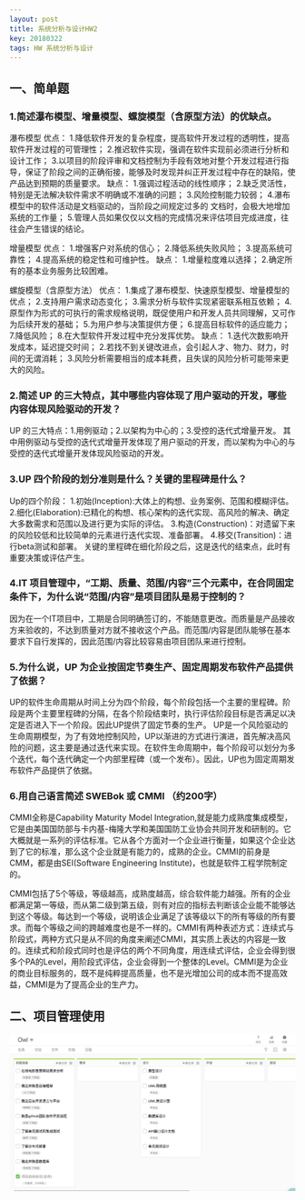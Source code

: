 ```yaml
---
layout: post
title: 系统分析与设计HW2
key: 20180322
tags: HW 系统分析与设计
---
```

## 一、简单题
### 1.简述瀑布模型、增量模型、螺旋模型（含原型方法）的优缺点。

瀑布模型
优点： 
1.降低软件开发的复杂程度，提高软件开发过程的透明性，提高 软件开发过程的可管理性； 
2.推迟软件实现，强调在软件实现前必须进行分析和设计工作； 
3.以项目的阶段评审和文档控制为手段有效地对整个开发过程进行指导，保证了阶段之间的正确衔接，能够及时发现并纠正开发过程中存在的缺陷，使产品达到预期的质量要求。
缺点： 
1.强调过程活动的线性顺序； 
2.缺乏灵活性，特别是无法解决软件需求不明确或不准确的问题； 
3.风险控制能力较弱； 
4.瀑布模型中的软件活动是文档驱动的，当阶段之间规定过多的 文档时，会极大地增加系统的工作量；
5.管理人员如果仅仅以文档的完成情况来评估项目完成进度，往 往会产生错误的结论。

增量模型
优点： 
1.增强客户对系统的信心； 
2.降低系统失败风险； 
3.提高系统可靠性； 
4.提高系统的稳定性和可维护性。
缺点： 
1.增量粒度难以选择； 
2.确定所有的基本业务服务比较困难。

螺旋模型（含原型方法）
优点： 
1.集成了瀑布模型、快速原型模型、增量模型的优点； 
2.支持用户需求动态变化； 
3.需求分析与软件实现紧密联系相互依赖； 
4.原型作为形式的可执行的需求规格说明，既促使用户和开发人员共同理解，又可作为后续开发的基础； 
5.为用户参与决策提供方便； 
6.提高目标软件的适应能力； 
7.降低风险； 
8.在大型软件开发过程中充分发挥优势。
缺点： 
1.迭代次数影响开发成本，延迟提交时间； 
2.若找不到关键改进点，会引起人才、物力、财力，时间的无谓消耗； 
3.风险分析需要相当的成本耗费，且失误的风险分析可能带来更大的风险。

### 2.简述 UP 的三大特点，其中哪些内容体现了用户驱动的开发，哪些内容体现风险驱动的开发？

UP 的三大特点：1.用例驱动；2.以架构为中心的；3.受控的迭代式增量开发。
其中用例驱动与受控的迭代式增量开发体现了用户驱动的开发，而以架构为中心的与受控的迭代式增量开发体现风险驱动的开发。

### 3.UP 四个阶段的划分准则是什么？关键的里程碑是什么？

Up的四个阶段：
    1.初始(Inception):大体上的构想、业务案例、范围和模糊评估。
    2.细化(Elaboration):已精化的构想、核心架构的迭代实现、高风险的解决、确定大多数需求和范围以及进行更为实际的评估。
    3.构造(Construction)：对遗留下来的风险较低和比较简单的元素进行迭代实现、准备部署。
    4.移交(Transition)：进行beta测试和部署。
关键的里程碑在细化阶段之后，这是迭代的结束点，此时有重要决策或评估产生。

### 4.IT 项目管理中，“工期、质量、范围/内容”三个元素中，在合同固定条件下，为什么说“范围/内容”是项目团队是易于控制的？

因为在一个IT项目中，工期是合同明确签订的，不能随意更改。而质量是产品接收方来验收的，不达到质量对方就不接收这个产品。而范围/内容是团队能够在基本要求下自行发挥的，因此范围/内容比较容易由项目团队来进行控制。

### 5.为什么说，UP 为企业按固定节奏生产、固定周期发布软件产品提供了依据？

UP的软件生命周期从时间上分为四个阶段，每个阶段包括一个主要的里程碑。阶段是两个主要里程碑的分隔，在各个阶段结束时，执行评估阶段目标是否满足以决定是否进入下一个阶段。因此UP提供了固定节奏的生产。
UP是一个风险驱动的生命周期模型，为了有效地控制风险，UP以渐进的方式进行演进，首先解决高风险的问题，这主要是通过迭代来实现。在软件生命周期中，每个阶段可以划分为多个迭代，每个迭代确定一个内部里程碑（或一个发布）。因此，UP也为固定周期发布软件产品提供了依据。

### 6.用自己语言简述 SWEBok 或 CMMI （约200字）

CMMI全称是Capability Maturity Model Integration,就是能力成熟度集成模型，它是由美国国防部与卡内基-梅隆大学和美国国防工业协会共同开发和研制的。它大概就是一系列的评估标准。它从各个方面对一个企业进行衡量，如果这个企业达到了它的标准，那么这个企业就是有能力的，成熟的企业。CMMI的前身是CMM，都是由SEI(Software Engineering Institute)，也就是软件工程学院制定的。

CMMI包括了5个等级，等级越高，成熟度越高，综合软件能力越强。所有的企业都满足第一等级，而从第二级到第五级，则有对应的指标去判断该企业能不能够达到这个等级。每达到一个等级，说明该企业满足了该等级以下的所有等级的所有要求。而每个等级之间的跨越难度也是不一样的。CMMI有两种表述方式：连续式与阶段式，两种方式只是从不同的角度来阐述CMMI，其实质上表达的内容是一致的。连续式和阶段式同时也是评估的两个不同角度，用连续式评估，企业会得到很多个PA的Level，用阶段式评估，企业会得到一个整体的Level。CMMI是为企业的商业目标服务的，既不是纯粹提高质量，也不是光增加公司的成本而不提高效益，CMMI是为了提高企业的生产力。

## 二、项目管理使用

![image](https://github.com/JackyLrd/JackyLrd.github.io/raw/master/_posts/OwlTeam_kanban.png)